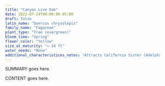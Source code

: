 ```yaml
---
title: "Canyon Live Oak"
date: 2022-07-24T00:00:00-05:00
draft: false
latin_name: "Quercus chrysolepis"
family_name: "Fagaceae"
plant_type: "Tree (evergreen)"
bloom_time: "Spring"
flower_color: "Yellow"
size_at_maturity: "> 24 ft"
water_needs: "None"
additional_characteristices_notes: "Attracts California Sister (Adelpha bredowii californica), Propertius Dusky-Wing (Erynnis propertius), Mournful Dusky-Wing (Erynnis tristis)."
---
```


SUMMARY goes here.

<!--more-->

CONTENT goes here.